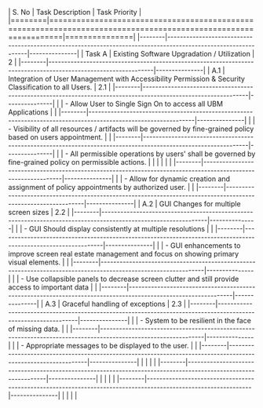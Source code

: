 | S. No  |                                                Task Description                                               | Task Priority |
|========|===============================================================================================================|===============|
|--------|---------------------------------------------------------------------------------------------------------------|---------------|
| Task A | Existing Software Upgradation / Utilization                                                                   |             2 |
|--------|---------------------------------------------------------------------------------------------------------------|---------------|
| A.1    | Integration of User Management with Accessibility Permission & Security Classification to all Users.          |           2.1 |
|--------|---------------------------------------------------------------------------------------------------------------|---------------|
|        | - Allow User to Single Sign On to access all UBM Applications                                                 |               |
|--------|---------------------------------------------------------------------------------------------------------------|---------------|
|        | - Visibility of all resources / artifacts will be governed by fine-grained policy based on users appointment. |               |
|--------|---------------------------------------------------------------------------------------------------------------|---------------|
|        | - All permissible operations by users' shall be governed by fine-grained policy on permissible actions.       |               |
|        |                                                                                                               |               |
|--------|---------------------------------------------------------------------------------------------------------------|---------------|
|        | - Allow for dynamic creation and assignment of policy appointments by authorized user.                        |               |
|--------|---------------------------------------------------------------------------------------------------------------|---------------|
| A.2    | GUI Changes for multiple screen sizes                                                                         |           2.2 |
|--------|---------------------------------------------------------------------------------------------------------------|---------------|
|        | - GUI Should display consistently at multiple resolutions                                                     |               |
|--------|---------------------------------------------------------------------------------------------------------------|---------------|
|        | - GUI enhancements to improve screen real estate management and focus on showing primary visual elements.     |               |
|--------|---------------------------------------------------------------------------------------------------------------|---------------|
|        | - Use collapsible panels to decrease screen clutter and still provide access to important data                |               |
|--------|---------------------------------------------------------------------------------------------------------------|---------------|
| A.3    | Graceful handling of exceptions                                                                               |           2.3 |
|--------|---------------------------------------------------------------------------------------------------------------|---------------|
|        | - System to be resilient in the face of missing data.                                                         |               |
|--------|---------------------------------------------------------------------------------------------------------------|---------------|
|        | - Appropriate messages to be displayed to the user.                                                           |               |
|--------|---------------------------------------------------------------------------------------------------------------|---------------|
|        |                                                                                                               |               |
|--------|---------------------------------------------------------------------------------------------------------------|---------------|
|        |                                                                                                               |               |
|--------|---------------------------------------------------------------------------------------------------------------|---------------|
|        |                                                                                                               |               |